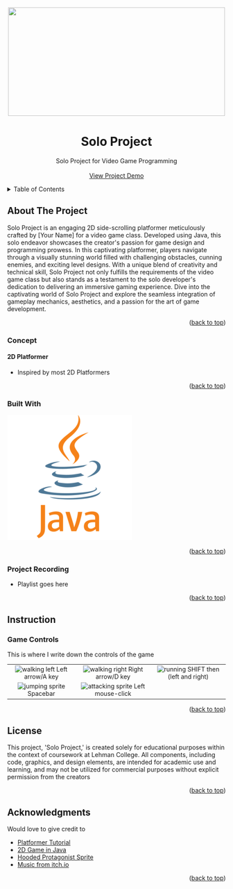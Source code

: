 <!-- Improved compatibility of back to top link: See: https://github.com/othneildrew/Best-README-Template/pull/73 -->
<a name="readme-top"></a>

<!-- PROJECT LOGO -->
<br />
<div align="center">

  <!-- PUT GIF OF GAME HERE -->
<img src="https://github.com/AmJoy01/SoloProject/assets/93353341/747c5d3b-d687-4e15-b903-7b208766a661" width="500" height="250"/>

  <h1 align="center">Solo Project</h1>

  <p align="center">
    Solo Project for Video Game Programming
    <br />
    <br />
    <a href="">View Project Demo</a>
  </p>
</div>


<!-- TABLE OF CONTENTS -->
<details>
  <summary>Table of Contents</summary>
  <ol>
    <li>
      <a href="#about-the-project">About The Project</a>
      <ul>
        <li><a href="#concept">Concept</a></li>
      </ul>
      <ul>
        <li><a href="#built-with">Built With</a></li>
      </ul>
      <ul>
        <li><a href="#project-recordings">Project Recordings</a></li>
      </ul>
    </li>
    <li>
      <a href="#instruction">Instruction</a>
      <ul>
        <li><a href="#game-controls">Game Controls</a></li>
      </ul>
    </li>
    <li><a href="#license">License</a></li>
    <li><a href="#contact">Contact</a></li>
    <li><a href="#acknowledgments">Acknowledgments</a></li>
  </ol>
</details>



<!-- ABOUT THE PROJECT -->
## About The Project

Solo Project is an engaging 2D side-scrolling platformer meticulously crafted by [Your Name] for a video game class. Developed using Java, this solo endeavor showcases the creator's passion for game design and programming prowess. In this captivating platformer, players navigate through a visually stunning world filled with challenging obstacles, cunning enemies, and exciting level designs. With a unique blend of creativity and technical skill, Solo Project not only fulfills the requirements of the video game class but also stands as a testament to the solo developer's dedication to delivering an immersive gaming experience. Dive into the captivating world of Solo Project and explore the seamless integration of gameplay mechanics, aesthetics, and a passion for the art of game development.

<p align="right">(<a href="#readme-top">back to top</a>)</p>

<!-- CONCEPT -->
### Concept
#### 2D Platformer

* Inspired by most 2D Platformers

<p align="right">(<a href="#readme-top">back to top</a>)</p>

<!-- BUILT WITH -->
### Built With

[![Java][Java]][java-url]

<p align="right">(<a href="#readme-top">back to top</a>)</p>

<!-- Project Recordings -->
### Project Recording

* Playlist goes here

<p align="right">(<a href="#readme-top">back to top</a>)</p>

<!-- INSTRUCTION -->
## Instruction

### Game Controls
This is where I write down the controls of the game

| | | |
|:-------------------------:|:-------------------------:|:-------------------------:|
|<img width="300" alt="walking left" src="https://github.com/AmJoy01/SoloProject/assets/93353341/8e45b173-ffa6-4887-a60b-9c85f001458e"> Left arrow/A key |<img width="300" height="200" alt="walking right" src="https://github.com/AmJoy01/SoloProject/assets/93353341/a5e0f120-9549-4af6-82d1-73087fc94c07"> Right arrow/D key |<img width="300" alt="running" src="https://github.com/AmJoy01/SoloProject/assets/93353341/9fd5241a-d03e-4e57-b622-4d2d0d8d110a"> SHIFT then (left and right)|
|<img width="300" height="400" alt="jumping sprite" src="https://github.com/AmJoy01/SoloProject/assets/93353341/e8a2778d-64a5-4b04-8e3d-397f296d362a"> Spacebar |<img width="300" alt="attacking sprite" src="https://github.com/AmJoy01/SoloProject/assets/93353341/3c6ba930-8a23-4a5b-b071-7431f99d20e8"> Left mouse-click |

<p align="right">(<a href="#readme-top">back to top</a>)</p>


<!-- LICENSE -->
## License

This project, 'Solo Project,' is created solely for educational purposes within the context of coursework at Lehman College. All components, including code, graphics, and design elements, are intended for academic use and learning, and may not be utilized for commercial purposes without explicit permission from the creators

<p align="right">(<a href="#readme-top">back to top</a>)</p>


<!-- ACKNOWLEDGMENTS -->
## Acknowledgments

Would love to give credit to

* [Platformer Tutorial](https://www.youtube.com/playlist?list=PL4rzdwizLaxYmltJQRjq18a9gsSyEQQ-0)
* [2D Game in Java](https://www.youtube.com/playlist?list=PL_QPQmz5C6WUF-pOQDsbsKbaBZqXj4qSq)
* [Hooded Protagonist Sprite](https://penzilla.itch.io/hooded-protagonist)
* [Music from itch.io](https://sonatina.itch.io/letsadventure)

<p align="right">(<a href="#readme-top">back to top</a>)</p>



<!-- MARKDOWN LINKS & IMAGES -->
<!-- https://www.markdownguide.org/basic-syntax/#reference-style-links -->
[Java]: https://raw.githubusercontent.com/github/explore/5b3600551e122a3277c2c5368af2ad5725ffa9a1/topics/java/java.png
[Java-url]: https://www.java.com/en/

